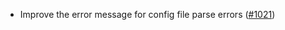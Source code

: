 - Improve the error message for config file parse errors ([#1021])

[#1021]: https://github.com/informalsystems/ibc-rs/issues/1021